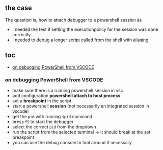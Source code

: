 ## the case	
The question is, how to attach debugger to a powershell session as

* I needed the test if setting the executionpolicy for the session was done correctly 
* I needed to debug a longer script called from the shell with aliasing

## toc
<!-- TOC -->

- [on debugging PowerShell from VSCODE](#on-debugging-powershell-from-vscode)

<!-- /TOC -->

### on debugging PowerShell from VSCODE
* make sure there is a running powershell session in vsc
* add configuration **powershell attach to host process**
* set a **breakpoint** in the script
* start a powershell **session** (not necessarily an integrated session in vscode)
* get the `pid` with running `$pid` command
* press `f5` to start the debugger
* select the correct `pid` from the dropdown
* run the script from the selected terminal → it should break at the set breakpoint
* you can use the debug console to fool around if necessary 
    
